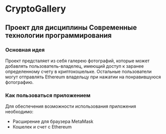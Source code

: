 # CryptoGallery
## Проект для дисциплины Современные технологии программирования

### Основная идея

Проект предсталяет из себя галерею фотографий, которые может добавлять пользователь-владелец, имеющий доступ к заранее определенному счету в криптокошельке. Остальные пользователи могут отправлять Ethereum владельцу при нажатии на понравившуюся фотографию.

### Как пользоваться приложением

Для обеспечения возможности использования приложения необходимо:
+ Расширение для браузера MetaMask
+ Кошелек и счет с Ethereum
